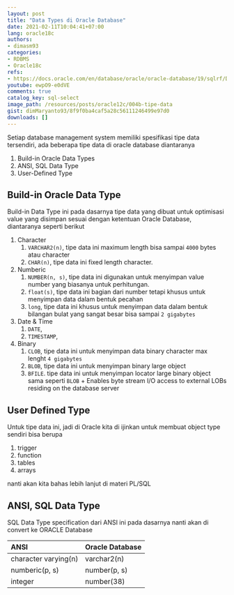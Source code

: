 ```yaml
---
layout: post
title: "Data Types di Oracle Database"
date: 2021-02-11T10:04:41+07:00
lang: oracle18c
authors:
- dimasm93
categories:
- RDBMS
- Oracle18c
refs: 
- https://docs.oracle.com/en/database/oracle/oracle-database/19/sqlrf/Data-Types.html#GUID-A3C0D836-BADB-44E5-A5D4-265BA5968483
youtube: ewpO9-e0dVE
comments: true
catalog_key: sql-select
image_path: /resources/posts/oracle12c/004b-tipe-data
gist: dimMaryanto93/8f9f0ba4caf5a28c56111246499e97d0
downloads: []
---
```


Setiap database management system memiliki spesifikasi tipe data tersendiri, ada beberapa tipe data di oracle database diantaranya

1. Build-in Oracle Data Types
2. ANSI, SQL Data Type
3. User-Defined Type

## Build-in Oracle Data Type

Build-in Data Type ini pada dasarnya tipe data yang dibuat untuk optimisasi value yang disimpan sesuai dengan ketentuan Oracle Database, diantaranya seperti berikut

1. Character
    1. `VARCHAR2(n)`, tipe data ini maximum length bisa sampai `4000` bytes atau character
    2. `CHAR(n)`, tipe data ini fixed length character.
2. Numberic
    1. `NUMBER(n, s)`, tipe data ini digunakan untuk menyimpan value number yang biasanya untuk perhitungan.
    2. `float(s)`, tipe data ini bagian dari number tetapi khusus untuk menyimpan data dalam bentuk pecahan
    3. `long`, tipe data ini khusus untuk menyimpan data dalam bentuk bilangan bulat yang sangat besar bisa sampai `2 gigabytes`
3. Date & Time
    1. `DATE`,
    2. `TIMESTAMP`,
4. Binary
    1. `CLOB`, tipe data ini untuk menyimpan data binary character max lenght `4 gigabytes`
    2. `BLOB`, tipe data ini untuk menyimpan binary large object
    3. `BFILE`. tipe data ini untuk menyimpan locator large binary object sama seperti `BLOB` + Enables byte stream I/O access to external LOBs residing on the database server

## User Defined Type

Untuk tipe data ini, jadi di Oracle kita di ijinkan untuk membuat object type sendiri bisa berupa 

1. trigger
2. function
3. tables
4. arrays

nanti akan kita bahas lebih lanjut di materi PL/SQL

## ANSI, SQL Data Type

SQL Data Type specification dari ANSI ini pada dasarnya nanti akan di convert ke ORACLE Database

| ANSI                  | Oracle Database       |
| :---                  | :---                  |
| character varying(n)  | varchar2(n)           |
| numberic(p, s)        | number(p, s)          |
| integer               | number(38)            |
